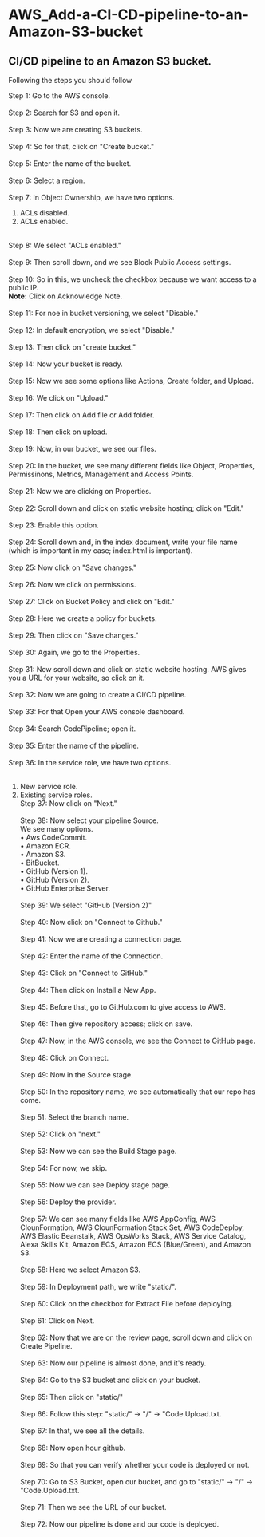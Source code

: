 # AWS_Add-a-CI-CD-pipeline-to-an-Amazon-S3-bucket

<h2>CI/CD pipeline to an Amazon S3 bucket.</h2>

Following the steps you should follow


Step 1: Go to the AWS console.<br><br>
Step 2: Search for S3 and open it.<br><br>
Step 3: Now we are creating S3 buckets.<br><br>
Step 4: So for that, click on "Create bucket."<br><br>
Step 5: Enter the name of the bucket. <br><br>
Step 6: Select a region.<br><br>
Step 7: In Object Ownership, we have two options.<br>
1. ACLs disabled.<br>
2. ACLs enabled.<br><br>

Step 8: We select "ACLs enabled."<br><br>
Step 9: Then scroll down, and we see Block Public Access settings.<br><br>
Step 10: So in this, we uncheck the checkbox because we want access to a public IP.<br>
**Note:** Click on Acknowledge Note.<br><br>
Step 11: For noe in bucket versioning, we select "Disable."<br><br>
Step 12: In default encryption, we select "Disable."<br><br>
Step 13: Then click on "create bucket."<br><br>
Step 14: Now your bucket is ready.<br><br>
Step 15: Now we see some options like Actions, Create folder, and Upload.<br><br>
Step 16: We click on "Upload."<br><br>
Step 17: Then click on Add file or Add folder.<br><br>
Step 18: Then click on upload.<br><br>
Step 19: Now, in our bucket, we see our files.<br><br>
Step 20: In the bucket, we see many different fields like Object, Properties, Permissinons, Metrics, Management and Access Points.<br><br>
Step 21: Now we are clicking on Properties.<br><br>
Step 22: Scroll down and click on static website hosting; click on "Edit."<br><br>
Step 23: Enable this option.<br><br>
Step 24: Scroll down and, in the index document, write your file name (which is important in my case; index.html is important).<br><br>
Step 25: Now click on "Save changes."<br><br>
Step 26: Now we click on permissions.<br><br>
Step 27: Click on Bucket Policy and click on "Edit."<br><br>
Step 28: Here we create a policy for buckets.<br><br>
Step 29: Then click on "Save changes."<br><br>
Step 30: Again, we go to the Properties.<br><br>
Step 31: Now scroll down and click on static website hosting. AWS gives you a URL for your website, so click on it.<br><br>
Step 32: Now we are going to create a CI/CD pipeline.<br><br>
Step 33: For that Open your AWS console dashboard.<br><br>
Step 34: Search CodePipeline; open it.<br><br>
Step 35: Enter the name of the pipeline.<br><br>
Step 36: In the service role, we have two options.<br><br>
1. New service role.<br>
2. Existing service roles.<br>
Step 37: Now click on "Next."<br><br>
Step 38: Now select your pipeline Source.<br>
We see many options.<br>
• Aws CodeCommit.<br>
• Amazon ECR.<br>
• Amazon S3.<br>
• BitBucket.<br>
• GitHub (Version 1).<br>
• GitHub (Version 2).<br>
• GitHub Enterprise Server.<br><br>
Step 39: We select "GitHub (Version 2)"<br><br>
Step 40: Now click on "Connect to Github."<br><br>
Step 41: Now we are creating a connection page.<br><br>
Step 42: Enter the name of the Connection.<br><br>
Step 43: Click on "Connect to GitHub."<br><br>
Step 44: Then click on Install a New App.<br><br>
Step 45: Before that, go to GitHub.com to give access to AWS.<br><br>
Step 46: Then give repository access; click on save.<br><br>
Step 47: Now, in the AWS console, we see the Connect to GitHub page.<br><br>
Step 48: Click on Connect.<br><br>
Step 49: Now in the Source stage.<br><br>
Step 50: In the repository name, we see automatically that our repo has come.<br><br>
Step 51: Select the branch name.<br><br>
Step 52: Click on "next."<br><br>
Step 53: Now we can see the Build Stage page.<br><br>
Step 54: For now, we skip.<br><br>
Step 55: Now we can see Deploy stage page.<br><br>
Step 56: Deploy the provider. <br><br>
Step 57: We can see many fields like AWS AppConfig, AWS ClounFormation, AWS ClounFormation Stack Set, AWS CodeDeploy, AWS Elastic Beanstalk, AWS OpsWorks Stack, AWS Service Catalog, Alexa Skills Kit, Amazon ECS, Amazon ECS (Blue/Green), and Amazon S3.<br><br>
Step 58: Here we select Amazon S3.<br><br>
Step 59: In Deployment path, we write "static/".<br><br>
Step 60: Click on the checkbox for Extract File before deploying.<br><br>
Step 61: Click on Next.<br><br>
Step 62: Now that we are on the review page, scroll down and click on Create Pipeline.<br><br>
Step 63: Now our pipeline is almost done, and it's ready. <br><br>
Step 64: Go to the S3 bucket and click on your bucket.<br><br>
Step 65: Then click on "static/"<br><br>
Step 66: Follow this step: "static/" -> "/" -> "Code.Upload.txt.<br><br>
Step 67: In that, we see all the details.<br><br>
Step 68: Now open hour github.<br><br>
Step 69: So that you can verify whether your code is deployed or not.<br><br>
Step 70: Go to S3 Bucket, open our bucket, and go to "static/" -> "/" -> "Code.Upload.txt. <br><br>
Step 71: Then we see the URL of our bucket.<br><br>
Step 72: Now our pipeline is done and our code is deployed.<br><br>
